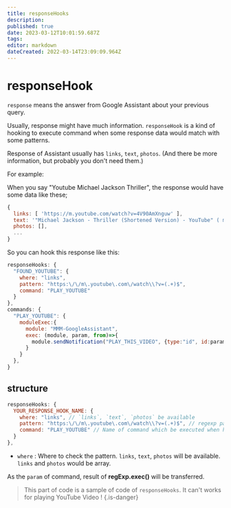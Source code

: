 ```yaml
---
title: responseHooks
description: 
published: true
date: 2023-03-12T10:01:59.687Z
tags: 
editor: markdown
dateCreated: 2022-03-14T23:09:09.964Z
---
```


# responseHook

`response` means the answer from Google Assistant about your previous query.

Usually, response might have much information. `responseHook` is a kind of hooking to execute command when some response data would match with some patterns.

Response of Assistant usually has `links`, `text`, `photos`. (And there be more information, but probably you don't need them.)

For example:

When you say "Youtube Michael Jackson Thriller", the response would have some data like these;
```js
{
  links: [ 'https://m.youtube.com/watch?v=4V90AmXnguw' ],
  text: '"Michael Jackson - Thriller (Shortened Version) - YouTube" ( m.youtube.com - https://m.youtube.com/watch?v=4V90AmXnguw )',
  photos: [],
  ...
}
```

So you can hook this response like this:
```js
responseHooks: {
  "FOUND_YOUTUBE": {
    where: "links",
    pattern: "https:\/\/m\.youtube\.com\/watch\\?v=(.+)$",
    command: "PLAY_YOUTUBE"
  }
},
commands: {
  "PLAY_YOUTUBE": {
    moduleExec:{
      module: "MMM-GoogleAssistant",
      exec: (module, param, from)=>{
        module.sendNotification("PLAY_THIS_VIDEO", {type:"id", id:param[1]}) // notification to send with param
      }
    }
  },
}
```

## structure
```js
responseHooks: {
  YOUR_RESPONSE_HOOK_NAME: {
    where: "links", // `links`, `text`, `photos` be available
    pattern: "https:\/\/m\.youtube\.com\/watch\\?v=(.+)$", // regexp pattern string to catch
    command: "PLAY_YOUTUBE" // Name of command which be executed when hooked.
  }
},

```
- `where` : Where to check the pattern. `links`, `text`, `photos` will be available. `links` and `photos` would be array.  

As the `param` of command, result of **regExp.exec()** will be transferred.

> This part of code is a sample of code of `responseHooks`.
> It can't works for playing YouTube Video !
{.is-danger}

 
